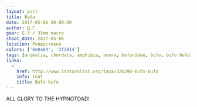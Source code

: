 ```yaml
---
layout: post
title: Жаба
date: 2017-05-06 00:00:00
author: Д.Г.
gear: E-3 / 35mm macro
shoot_date: 2017-05-06
location: Рождествено
colors: ['0e0a04', '3f3014']
tags: [animalia, chordata, amphibia, anura, bufonidae, bufo, bufo bufo]
links:
  -
    href: http://www.inaturalist.org/taxa/326296-Bufo-bufo
    info: inat
    title: Bufo bufo
---
```

ALL GLORY TO THE HYPNOTOAD!
